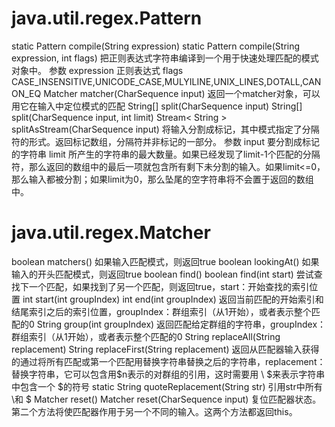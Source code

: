 ﻿# java.util.regex.Pattern
static Pattern compile(String expression)
static Pattern compile(String expression, int flags)
把正则表达式字符串编译到一个用于快速处理匹配的模式对象中。
参数 expression    正则表达式
		flags		      CASE_INSENSITIVE,UNICODE_CASE,MULYILINE,UNIX_LINES,DOTALL,CANON_EQ
Matcher matcher(CharSequence input)
返回一个matcher对象，可以用它在输入中定位模式的匹配
String[] split(CharSequence input)
String[] split(CharSequence input, int limit)
Stream< String > splitAsStream(CharSequence input)
将输入分割成标记，其中模式指定了分隔符的形式。返回标记数组，分隔符并非标记的一部分。
参数 input    要分割成标记的字符串
		limit     所产生的字符串的最大数量。如果已经发现了limit-1个匹配的分隔符，那么返回的数组中的最后一项就包含所有剩下未分割的输入。如果limit<=0，那么输入都被分割；如果limit为0，那么坠尾的空字符串将不会置于返回的数组中。

# java.util.regex.Matcher
boolean matchers()
如果输入匹配模式，则返回true
boolean lookingAt()
如果输入的开头匹配模式，则返回true
boolean find()
boolean find(int start)
尝试查找下一个匹配，如果找到了另一个匹配，则返回true，start：开始查找的索引位置
int start(int groupIndex)
int end(int groupIndex)
返回当前匹配的开始索引和结尾索引之后的索引位置，groupIndex：群组索引（从1开始），或者表示整个匹配的0
String group(int groupIndex)
返回匹配给定群组的字符串，groupIndex：群组索引（从1开始），或者表示整个匹配的0
String replaceAll(String replacement)
String replaceFirst(String replacement)
返回从匹配器输入获得的通过将所有匹配或第一个匹配用替换字符串替换之后的字符串，replacement：替换字符串，它可以包含用$n表示的对群组的引用，这时需要用 \ $来表示字符串中包含一个 $的符号
static String quoteReplacement(String str)
引用str中所有\和 $
Matcher reset()
Matcher reset(CharSequence input)
复位匹配器状态。第二个方法将使匹配器作用于另一个不同的输入。这两个方法都返回this。
